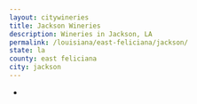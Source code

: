 ```yaml
---
layout: citywineries
title: Jackson Wineries
description: Wineries in Jackson, LA
permalink: /louisiana/east-feliciana/jackson/
state: la
county: east feliciana
city: jackson
---
```

-
